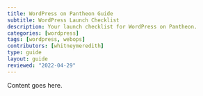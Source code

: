 ```yaml
---
title: WordPress on Pantheon Guide
subtitle: WordPress Launch Checklist
description: Your launch checklist for WordPress on Pantheon.
categories: [wordpress]
tags: [wordpress, webops]
contributors: [whitneymeredith]
type: guide
layout: guide
reviewed: "2022-04-29"
---
```


Content goes here.